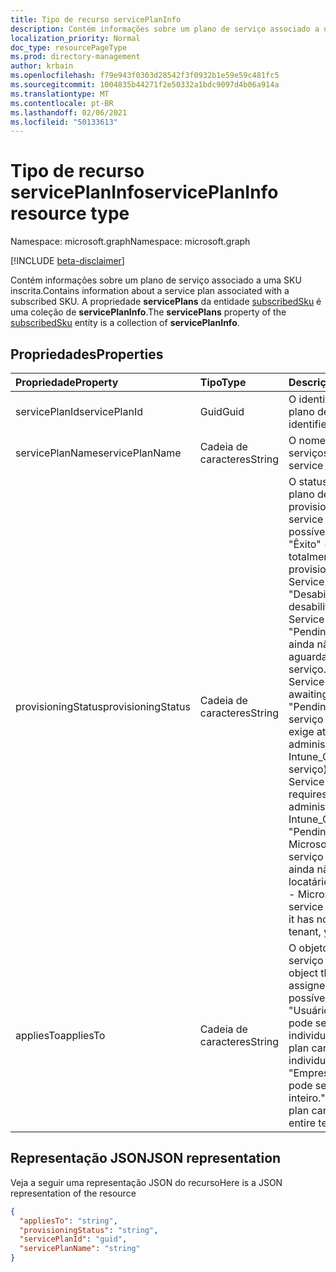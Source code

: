 ```yaml
---
title: Tipo de recurso servicePlanInfo
description: Contém informações sobre um plano de serviço associado a uma SKU inscrita. A propriedade **servicePlans** da entidade subscribedSku é uma coleção de **servicePlanInfo**.
localization_priority: Normal
doc_type: resourcePageType
ms.prod: directory-management
author: krbain
ms.openlocfilehash: f79e943f0303d28542f3f0932b1e59e59c481fc5
ms.sourcegitcommit: 1004835b44271f2e50332a1bdc9097d4b06a914a
ms.translationtype: MT
ms.contentlocale: pt-BR
ms.lasthandoff: 02/06/2021
ms.locfileid: "50133613"
---
```

# <a name="serviceplaninfo-resource-type"></a><span data-ttu-id="e9466-104">Tipo de recurso servicePlanInfo</span><span class="sxs-lookup"><span data-stu-id="e9466-104">servicePlanInfo resource type</span></span>

<span data-ttu-id="e9466-105">Namespace: microsoft.graph</span><span class="sxs-lookup"><span data-stu-id="e9466-105">Namespace: microsoft.graph</span></span>

[!INCLUDE [beta-disclaimer](../../includes/beta-disclaimer.md)]

<span data-ttu-id="e9466-106">Contém informações sobre um plano de serviço associado a uma SKU inscrita.</span><span class="sxs-lookup"><span data-stu-id="e9466-106">Contains information about a service plan associated with a subscribed SKU.</span></span> <span data-ttu-id="e9466-107">A propriedade **servicePlans** da entidade [subscribedSku](subscribedsku.md) é uma coleção de **servicePlanInfo**.</span><span class="sxs-lookup"><span data-stu-id="e9466-107">The **servicePlans** property of the [subscribedSku](subscribedsku.md) entity is a collection of **servicePlanInfo**.</span></span>


## <a name="properties"></a><span data-ttu-id="e9466-108">Propriedades</span><span class="sxs-lookup"><span data-stu-id="e9466-108">Properties</span></span>
| <span data-ttu-id="e9466-109">Propriedade</span><span class="sxs-lookup"><span data-stu-id="e9466-109">Property</span></span>     | <span data-ttu-id="e9466-110">Tipo</span><span class="sxs-lookup"><span data-stu-id="e9466-110">Type</span></span>   |<span data-ttu-id="e9466-111">Descrição</span><span class="sxs-lookup"><span data-stu-id="e9466-111">Description</span></span>|
|:---------------|:--------|:----------|
|<span data-ttu-id="e9466-112">servicePlanId</span><span class="sxs-lookup"><span data-stu-id="e9466-112">servicePlanId</span></span>|<span data-ttu-id="e9466-113">Guid</span><span class="sxs-lookup"><span data-stu-id="e9466-113">Guid</span></span>|<span data-ttu-id="e9466-114">O identificador exclusivo do plano de serviços.</span><span class="sxs-lookup"><span data-stu-id="e9466-114">The unique identifier of the service plan.</span></span>|
|<span data-ttu-id="e9466-115">servicePlanName</span><span class="sxs-lookup"><span data-stu-id="e9466-115">servicePlanName</span></span>|<span data-ttu-id="e9466-116">Cadeia de caracteres</span><span class="sxs-lookup"><span data-stu-id="e9466-116">String</span></span>|<span data-ttu-id="e9466-117">O nome do plano de serviços.</span><span class="sxs-lookup"><span data-stu-id="e9466-117">The name of the service plan.</span></span>|
|<span data-ttu-id="e9466-118">provisioningStatus</span><span class="sxs-lookup"><span data-stu-id="e9466-118">provisioningStatus</span></span>|<span data-ttu-id="e9466-119">Cadeia de caracteres</span><span class="sxs-lookup"><span data-stu-id="e9466-119">String</span></span>|<span data-ttu-id="e9466-120">O status de provisionamento do plano de serviços.</span><span class="sxs-lookup"><span data-stu-id="e9466-120">The provisioning status of the service plan.</span></span> <span data-ttu-id="e9466-121">Valores possíveis:</span><span class="sxs-lookup"><span data-stu-id="e9466-121">Possible values:</span></span><br/><span data-ttu-id="e9466-122">"Êxito" - O serviço está totalmente provisionado.</span><span class="sxs-lookup"><span data-stu-id="e9466-122">"Success" - Service is fully provisioned.</span></span><br/><span data-ttu-id="e9466-123">"Desabilitado" - O serviço foi desabilitado.</span><span class="sxs-lookup"><span data-stu-id="e9466-123">"Disabled" - Service has been disabled.</span></span><br/><span data-ttu-id="e9466-124">"PendingInput" - O serviço ainda não foi provisionado; aguardando confirmação do serviço.</span><span class="sxs-lookup"><span data-stu-id="e9466-124">"PendingInput" - Service is not yet provisioned; awaiting service confirmation.</span></span><br/><span data-ttu-id="e9466-125">"PendingActivation" - O serviço é provisionado, mas exige ativação explícita pelo administrador (por exemplo, Intune_O365 plano de serviço).</span><span class="sxs-lookup"><span data-stu-id="e9466-125">"PendingActivation" - Service is provisioned but requires explicit activation by administrator (for example, Intune_O365 service plan).</span></span><br/><span data-ttu-id="e9466-126">"PendingProvisioning" - A Microsoft adicionou um novo serviço à SKU do produto e ainda não foi ativado no locatário.</span><span class="sxs-lookup"><span data-stu-id="e9466-126">"PendingProvisioning" - Microsoft has added a new service to the product SKU and it has not been activated in the tenant, yet.</span></span>|
|<span data-ttu-id="e9466-127">appliesTo</span><span class="sxs-lookup"><span data-stu-id="e9466-127">appliesTo</span></span>|<span data-ttu-id="e9466-128">Cadeia de caracteres</span><span class="sxs-lookup"><span data-stu-id="e9466-128">String</span></span>|<span data-ttu-id="e9466-129">O objeto ao que o plano de serviço pode ser atribuído.</span><span class="sxs-lookup"><span data-stu-id="e9466-129">The object the service plan can be assigned to.</span></span> <span data-ttu-id="e9466-130">Valores possíveis:</span><span class="sxs-lookup"><span data-stu-id="e9466-130">Possible values:</span></span><br/><span data-ttu-id="e9466-131">"Usuário" - o plano de serviço pode ser atribuído a usuários individuais.</span><span class="sxs-lookup"><span data-stu-id="e9466-131">"User" - service plan can be assigned to individual users.</span></span><br/><span data-ttu-id="e9466-132">"Empresa" - o plano de serviço pode ser atribuído ao locatário inteiro.</span><span class="sxs-lookup"><span data-stu-id="e9466-132">"Company" - service plan can be assigned to the entire tenant.</span></span>|

## <a name="json-representation"></a><span data-ttu-id="e9466-133">Representação JSON</span><span class="sxs-lookup"><span data-stu-id="e9466-133">JSON representation</span></span>

<span data-ttu-id="e9466-134">Veja a seguir uma representação JSON do recurso</span><span class="sxs-lookup"><span data-stu-id="e9466-134">Here is a JSON representation of the resource</span></span>

<!-- {
  "blockType": "resource",
  "optionalProperties": [

  ],
  "@odata.type": "microsoft.graph.servicePlanInfo"
}-->

```json
{
  "appliesTo": "string",
  "provisioningStatus": "string",
  "servicePlanId": "guid",
  "servicePlanName": "string"
}

```

<!-- uuid: 8fcb5dbc-d5aa-4681-8e31-b001d5168d79
2015-10-25 14:57:30 UTC -->
<!--
{
  "type": "#page.annotation",
  "description": "servicePlanInfo resource",
  "keywords": "",
  "section": "documentation",
  "tocPath": "",
  "suppressions": []
}
-->


